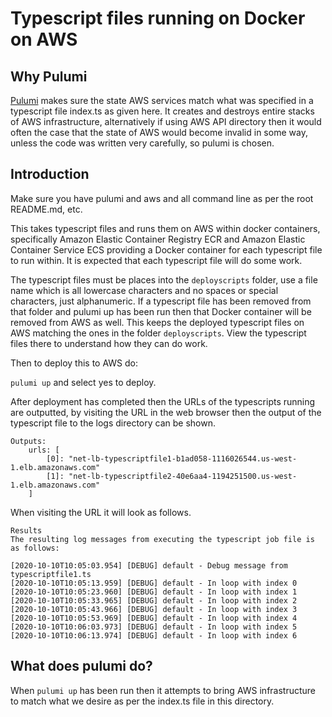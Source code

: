 
# Typescript files running on Docker on AWS

## Why Pulumi

[Pulumi](https://www.pulumi.com/) makes sure the state AWS services match what was specified in a typescript file index.ts as given here. It creates and destroys entire stacks of AWS infrastructure, alternatively if using AWS API directory then it would often the case that the state of AWS would become invalid in some way, unless the code was written very carefully, so pulumi is chosen.

## Introduction

Make sure you have pulumi and aws and all command line as per the root README.md, etc.

This takes typescript files and runs them on AWS within docker containers, specifically Amazon Elastic Container Registry ECR and Amazon Elastic Container Service ECS providing a Docker container for each typescript file to run within. It is expected that each typescript file
 will do some work.

The typescript files must be places into the `deployscripts` folder, use a file name which is all lowercase characters
 and no spaces or special characters, just alphanumeric. If a typescript file has been removed from that folder and pulumi up has been run then that Docker container will be removed from AWS as well. This keeps the deployed typescript files on AWS matching the ones in the folder `deployscripts`. View the typescript files there to understand how they can do work.

Then to deploy this to AWS do:

`pulumi up` and select yes to deploy.

After deployment has completed then the URLs of the typescripts running are outputted, by visiting the URL in the web browser then the output of the typescript file to the logs directory can be shown.

```
Outputs:
    urls: [
        [0]: "net-lb-typescriptfile1-b1ad058-1116026544.us-west-1.elb.amazonaws.com"
        [1]: "net-lb-typescriptfile2-40e6aa4-1194251500.us-west-1.elb.amazonaws.com"
    ]
```

When visiting the URL it will look as follows.

```
Results
The resulting log messages from executing the typescript job file is as follows:

[2020-10-10T10:05:03.954] [DEBUG] default - Debug message from typescriptfile1.ts
[2020-10-10T10:05:13.959] [DEBUG] default - In loop with index 0
[2020-10-10T10:05:23.960] [DEBUG] default - In loop with index 1
[2020-10-10T10:05:33.965] [DEBUG] default - In loop with index 2
[2020-10-10T10:05:43.966] [DEBUG] default - In loop with index 3
[2020-10-10T10:05:53.969] [DEBUG] default - In loop with index 4
[2020-10-10T10:06:03.973] [DEBUG] default - In loop with index 5
[2020-10-10T10:06:13.974] [DEBUG] default - In loop with index 6
```

## What does pulumi do?

When `pulumi up` has been run then it attempts to bring AWS infrastructure to match what we desire as per the index.ts file in this directory.

